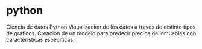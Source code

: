 # python
Ciencia de datos Python
Visualizacion de los datos a traves de distinto tipos de graficos.
Creacion de un modelo para predecir precios de inmuebles con caracteristicas especificas.
